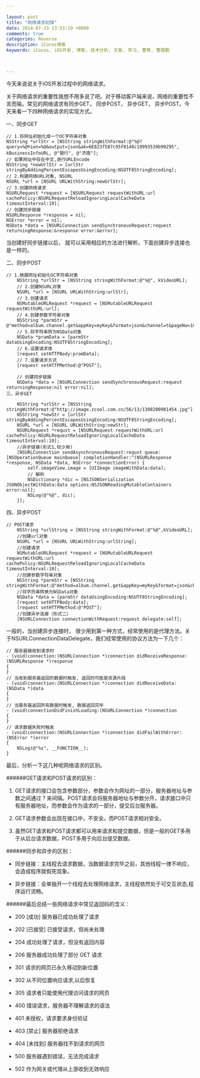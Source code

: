 ```yaml
---

layout: post
title: "网络请求初探"
date: 2014-07-23 13:53:19 +0800
comments: true
categories: Reverse
description: iCocos博客
keywords: iCocos, iOS开发, 博客, 技术分析, 文章, 学习, 曹黎, 曹理鹏



--- 
```


今天来说说关于iOS开发过程中的网络请求。

关于网络请求的重要性我想不用多说了吧。对于移动客户端来说，网络的重要性不言而喻。常见的网络请求有同步GET， 同步POST， 异步GET， 异步POST。今天来看一下四种网络请求的实现方式。



<!--more-->




一、同步GET

	// 1.将网址初始化成一个OC字符串对象
	NSString *urlStr = [NSString stringWithFormat:@"%@?query=%@®ion=%@&output=json&ak=6E823f587c95f0148c19993539b99295", kBusinessInfoURL, @"银行", @"济南"];
	// 如果网址中存在中文,进行URLEncode
	NSString *newUrlStr = [urlStr stringByAddingPercentEscapesUsingEncoding:NSUTF8StringEncoding];
	// 2.构建网络URL对象, NSURL
	NSURL *url = [NSURL URLWithString:newUrlStr];
	// 3.创建网络请求
	NSURLRequest *request = [NSURLRequest requestWithURL:url cachePolicy:NSURLRequestReloadIgnoringLocalCacheData timeoutInterval:10];
	// 创建同步链接
	NSURLResponse *response = nil;
	NSError *error = nil;
	NSData *data = [NSURLConnection sendSynchronousRequest:request returningResponse:&response error:&error];
当创建好同步链接以后， 就可以采用相应的方法进行解析。下面创建异步连接也是一样的。

二、同步POST

	// 1.根据网址初始化OC字符串对象
	    NSString *urlStr = [NSString stringWithFormat:@"%@", kVideoURL];
	    // 2.创建NSURL对象
	    NSURL *url = [NSURL URLWithString:urlStr];
	    // 3.创建请求
	    NSMutableURLRequest *request = [NSMutableURLRequest requestWithURL:url];
	    // 4.创建参数字符串对象
	    NSString *parmStr = @"method=album.channel.get&appKey=myKey&format=json&channel=t&pageNo=1&pageSize=10";
	    // 5.将字符串转为NSData对象
	    NSData *pramData = [parmStr dataUsingEncoding:NSUTF8StringEncoding];
	    // 6.设置请求体
	    [request setHTTPBody:pramData];
	    // 7.设置请求方式
	    [request setHTTPMethod:@"POST"];
	    
	    // 创建同步链接
	    NSData *data = [NSURLConnection sendSynchronousRequest:request returningResponse:nil error:nil];
	三、异步GET
	
	    NSString *urlStr = [NSString stringWithFormat:@"http://image.zcool.com.cn/56/13/1308200901454.jpg"];
	    NSString *newStr = [urlStr stringByAddingPercentEscapesUsingEncoding:NSUTF8StringEncoding];
	    NSURL *url = [NSURL URLWithString:newStr];
	    NSURLRequest *requst = [NSURLRequest requestWithURL:url cachePolicy:NSURLRequestReloadIgnoringLocalCacheData timeoutInterval:10];
	    //异步链接(形式1,较少用)
	    [NSURLConnection sendAsynchronousRequest:requst queue:[NSOperationQueue mainQueue] completionHandler:^(NSURLResponse *response, NSData *data, NSError *connectionError) {
	        self.imageView.image = [UIImage imageWithData:data];
	        // 解析
	        NSDictionary *dic = [NSJSONSerialization JSONObjectWithData:data options:NSJSONReadingMutableContainers error:nil];
	        NSLog(@"%@", dic);
	    }];
四、异步POST

	// POST请求
	    NSString *urlString = [NSString stringWithFormat:@"%@",kVideoURL];
	    //创建url对象
	    NSURL *url = [NSURL URLWithString:urlString];
	    //创建请求
	    NSMutableURLRequest *request = [NSMutableURLRequest requestWithURL:url cachePolicy:NSURLRequestReloadIgnoringLocalCacheData timeoutInterval:10];
	    //创建参数字符串对象
	    NSString *parmStr = [NSString stringWithFormat:@"method=album.channel.get&appKey=myKey&format=json&channel=t&pageNo=1&pageSize=10"];
	    //将字符串转换为NSData对象
	    NSData *data = [parmStr dataUsingEncoding:NSUTF8StringEncoding];
	    [request setHTTPBody:data];
	    [request setHTTPMethod:@"POST"];
	    //创建异步连接（形式二）
	    [NSURLConnection connectionWithRequest:request delegate:self];
一般的，当创建异步连接时， 很少用到第一种方式，经常使用的是代理方法。关于NSURLConnectionDataDelegate，我们经常使用的协议方法为一下几个：

	// 服务器接收到请求时
	- (void)connection:(NSURLConnection *)connection didReceiveResponse:(NSURLResponse *)response
	{
	}
	// 当收到服务器返回的数据时触发, 返回的可能是资源片段
	- (void)connection:(NSURLConnection *)connection didReceiveData:(NSData *)data
	{
	}
	// 当服务器返回所有数据时触发, 数据返回完毕
	- (void)connectionDidFinishLoading:(NSURLConnection *)connection
	{
	}
	// 请求数据失败时触发
	- (void)connection:(NSURLConnection *)connection didFailWithError:(NSError *)error
	{
	    NSLog(@"%s", __FUNCTION__);
	}


最后，分析一下这几种呢网络请求的区别。

######GET请求和POST请求的区别：

1. GET请求的接口会包含参数部分，参数会作为网址的一部分，服务器地址与参数之间通过 ? 来间隔。POST请求会将服务器地址与参数分开，请求接口中只有服务器地址，而参数会作为请求的一部分，提交后台服务器。

2. GET请求参数会出现在接口中，不安全。而POST请求相对安全。

3. 虽然GET请求和POST请求都可以用来请求和提交数据，但是一般的GET多用于从后台请求数据，POST多用于向后台提交数据。

######同步和异步的区别：

* 同步链接：主线程去请求数据，当数据请求完毕之前，其他线程一律不响应，会造成程序就假死现象。

* 异步链接：会单独开一个线程去处理网络请求，主线程依然处于可交互状态,程序运行流畅。


######最后总结一些网络请求中常见返回码的含义：

* 200 [成功] 服务器已成功处理了请求

* 202 [已接受] 已接受请求，但尚未处理

* 204 成功处理了请求，但没有返回内容

* 206 服务器成功处理了部分 GET 请求

* 301 请求的网页已永久移动到新位置

* 302 从不同位置响应请求,以后恢复

* 305 请求者只能使用代理访问请求的网页

* 400 错误请求，服务器不理解请求的语法

* 401 未授权，请求要求身份验证

* 403 [禁止] 服务器拒绝请求

* 404 [未找到] 服务器找不到请求的网页

* 500 服务器遇到错误，无法完成请求

* 502 作为网关或代理从上游收到无效响应